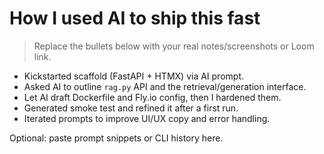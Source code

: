 # How I used AI to ship this fast

> Replace the bullets below with your real notes/screenshots or Loom link.

- Kickstarted scaffold (FastAPI + HTMX) via AI prompt.
- Asked AI to outline `rag.py` API and the retrieval/generation interface.
- Let AI draft Dockerfile and Fly.io config, then I hardened them.
- Generated smoke test and refined it after a first run.
- Iterated prompts to improve UI/UX copy and error handling.

Optional: paste prompt snippets or CLI history here.
